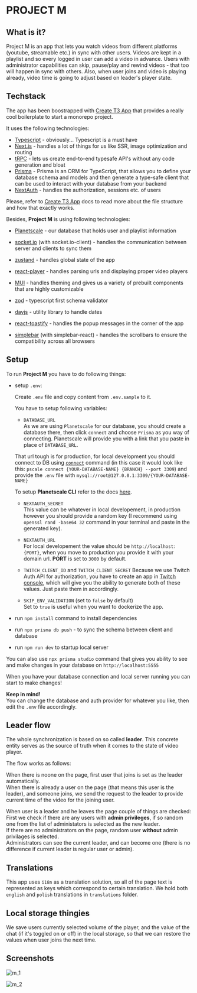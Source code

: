 # PROJECT M

## What is it?

Project M is an app that lets you watch videos from different platforms (youtube, streamable etc.) in sync with other users. Videos are kept in a playlist and so every logged in user can add a video in advance. Users with administrator capabilities can skip, pause/play and rewind videos - that too will happen in sync with others. Also, when user joins and video is playing already, video time is going to adjust based on leader's player state.

## Techstack

The app has been boostrapped with [Create T3 App](https://create.t3.gg/) that provides a really cool boilerplate to start a monorepo project.

It uses the following technologies:

- [Typescript](https://www.typescriptlang.org/) - obviously... Typescript is a must have
- [Next.js](https://nextjs.org/) - handles a lot of things for us like SSR, image optimization and routing
- [tRPC](https://trpc.io/) - lets us create end-to-end typesafe API's without any code generation and bloat
- [Prisma](https://www.prisma.io/) - Prisma is an ORM for TypeScript, that allows you to define your database schema and models and then generate a type-safe client that can be used to interact with your database from your backend
- [NextAuth](https://next-auth.js.org/) - handles the authorization, sessions etc. of users

Please, refer to [Create T3 App](https://create.t3.gg/) docs to read more about the file structure and how that exactly works.

Besides, **Project M** is using following technologies:

- [Planetscale](https://planetscale.com/) - our database that holds user and playlist information

- [socket.io](https://socket.io/) (with socket.io-client) - handles the communication between server and clients to sync them

- [zustand](https://zustand-demo.pmnd.rs/) - handles global state of the app

- [react-player](https://www.npmjs.com/package/react-player) - handles parsing urls and displaying proper video players

- [MUI](https://mui.com/) - handles theming and gives us a variety of prebuilt components that are highly customizable

- [zod](https://github.com/colinhacks/zod) - typescript first schema validator

- [dayjs](https://day.js.org/) - utility library to handle dates

- [react-toastify](https://www.npmjs.com/package/react-toastify) - handles the popup messages in the corner of the app

- [simplebar](https://github.com/Grsmto/simplebar) (with simplebar-react) - handles the scrollbars to ensure the compatibility across all browsers

## Setup

To run **Project M** you have to do following things:

- setup `.env`:

  Create `.env` file and copy content from `.env.sample` to it.

  You have to setup following variables:

  - `DATABASE_URL`  
    As we are using `Planetscale` for our database, you should create a database there, then click `connect` and choose `Prisma` as you way of connecting. Planetscale will provide you with a link that you paste in place of `DATABASE_URL`.

  That url tough is for production, for local development you should connect to DB using [`connect`](https://planetscale.com/docs/reference/connect) command (in this case it would look like this: `pscale connect {YOUR-DATABASE-NAME} {BRANCH} --port 3309`) and provide the `.env` file with `mysql://root@127.0.0.1:3309/{YOUR-DATABASE-NAME}`

  To setup **Planetscale CLI** refer to the docs [here](https://planetscale.com/docs/concepts/planetscale-environment-setup).

  - `NEXTAUTH_SECRET`  
    This value can be whatever in local developement, in production however you should provide a random key (I recommend using `openssl rand -base64 32` command in your terminal and paste in the generated key).

  - `NEXTAUTH_URL`  
    For local developement the value should be `http://localhost:{PORT}`, when you move to production you provide it with your domain url. **PORT** is set to `3000` by default.

  - `TWITCH_CLIENT_ID` and `TWITCH_CLIENT_SECRET`
    Because we use Twitch Auth API for authorization, you have to create an app in [Twitch console](https://dev.twitch.tv/console/apps), which will give you the ability to generate both of these values. Just paste them in accordingly.

  - `SKIP_ENV_VALIDATION` (set to `false` by default)  
    Set to `true` is useful when you want to dockerize the app.

- run `npm install` command to install dependencies

- run `npx prisma db push` - to sync the schema between client and database

- run `npm run dev` to startup local server

You can also use `npx prisma studio` command that gives you ability to see and make changes in your database on `http://localhost:5555`

When you have your database connection and local server running you can start to make changes!

**Keep in mind!**  
You can change the database and auth provider for whatever you like, then edit the `.env` file accordingly.

## Leader flow

The whole synchronization is based on so called **leader**. This concrete entity serves as the source of truth when it comes to the state of video player.

The flow works as follows:

When there is noone on the page, first user that joins is set as the leader automatically.  
When there is already a user on the page (that means this user is the leader), and someone joins, we send the request to the leader to provide current time of the video for the joining user.

When user is a leader and he leaves the page couple of things are checked:  
First we check if there are any users with **admin privileges**, if so random one from the list of administators is selected as the new leader.  
If there are no administrators on the page, random user **without** admin privilages is selected.  
Administrators can see the current leader, and can become one (there is no difference if current leader is regular user or admin).

## Translations

This app uses `i18n` as a translation solution, so all of the page text is represented as keys which correspond to certain translation. We hold both `english` and `polish` translations in `translations` folder.

## Local storage thingies

We save users currently selected volume of the player, and the value of the chat (if it's toggled on or off) in the local storage, so that we can restore the values when user joins the next time.

## Screenshots

![m_1](https://user-images.githubusercontent.com/45129985/229352797-e50df154-bc3d-451d-9163-229ec3267689.png)

![m_2](https://user-images.githubusercontent.com/45129985/229352727-142a0052-ab32-4328-b0a7-f2513eb32863.png)



